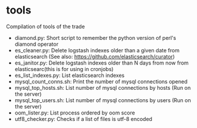 tools
=====

Compilation of tools of the trade

* diamond.py: Short script to remember the python version of perl's diamond operator
* es_cleaner.py: Delete logstash indexes older than a given date from elasticsearch (See also: https://github.com/elasticsearch/curator)
* es_janitor.py: Delete logstash indexes older than N days from now from elasticsearc(this is for using in  cronjobs)
* es_list_indexes.py: List elasticsearch indexes
* mysql_count_conns.sh: Print the number of mysql connections opened
* mysql_top_hosts.sh: List number of mysql connections by hosts (Run on the server)
* mysql_top_users.sh: List number of mysql connections by users (Run on the server)
* oom_lister.py: List process ordered by oom score
* utf8_checker.py: Checks if a list of files is utf-8 encoded
